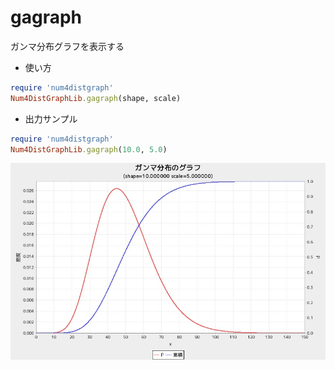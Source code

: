 gagraph
=======
ガンマ分布グラフを表示する

* 使い方

```ruby
require 'num4distgraph'
Num4DistGraphLib.gagraph(shape, scale)
```

* 出力サンプル

```ruby
require 'num4distgraph'
Num4DistGraphLib.gagraph(10.0, 5.0)
```
![gagraph](images/gaGraph.jpg)


